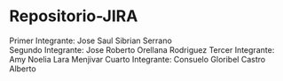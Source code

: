 # Repositorio-JIRA

Primer Integrante: Jose Saul Sibrian Serrano    
Segundo Integrante: Jose Roberto Orellana Rodriguez
Tercer Integrante: Amy Noelia Lara Menjivar
Cuarto Integrante: Consuelo Gloribel Castro Alberto